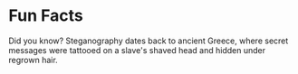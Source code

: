 # Fun Facts

Did you know? Steganography dates back to ancient Greece, where secret messages were tattooed on a slave's shaved head and hidden under regrown hair.
